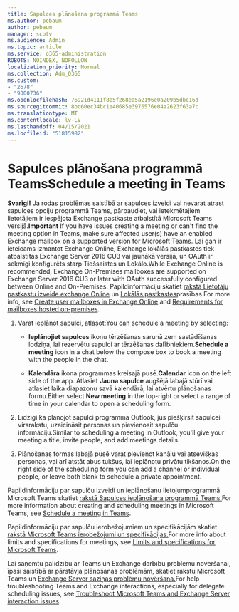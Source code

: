 ```yaml
---
title: Sapulces plānošana programmā Teams
ms.author: pebaum
author: pebaum
manager: scotv
ms.audience: Admin
ms.topic: article
ms.service: o365-administration
ROBOTS: NOINDEX, NOFOLLOW
localization_priority: Normal
ms.collection: Adm_O365
ms.custom:
- "2678"
- "9000736"
ms.openlocfilehash: 76921d4111f8e5f268ea5a2196e0a209b5dbe16d
ms.sourcegitcommit: 8bc60ec34bc1e40685e3976576e04a2623f63a7c
ms.translationtype: MT
ms.contentlocale: lv-LV
ms.lasthandoff: 04/15/2021
ms.locfileid: "51815982"
---
```

# <a name="schedule-a-meeting-in-teams"></a><span data-ttu-id="96749-102">Sapulces plānošana programmā Teams</span><span class="sxs-lookup"><span data-stu-id="96749-102">Schedule a meeting in Teams</span></span>

<span data-ttu-id="96749-103">**Svarīgi!** Ja rodas problēmas saistībā ar sapulces izveidi vai nevarat atrast sapulces opciju programmā Teams, pārbaudiet, vai ietekmētajiem lietotājiem ir iespējota Exchange pastkaste atbalstītā Microsoft Teams versijā.</span><span class="sxs-lookup"><span data-stu-id="96749-103">**Important** If you have issues creating a meeting or can't find the meeting option in Teams, make sure affected user(s) have an enabled Exchange mailbox on a supported version for Microsoft Teams.</span></span> <span data-ttu-id="96749-104">Lai gan ir ieteicams izmantot Exchange Online, Exchange lokālās pastkastes tiek atbalstītas Exchange Server 2016 CU3 vai jaunākā versijā, un OAuth ir sekmīgi konfigurēts starp Tiešsaistes un Lokālo.</span><span class="sxs-lookup"><span data-stu-id="96749-104">While Exchange Online is recommended, Exchange On-Premises mailboxes are supported on Exchange Server 2016 CU3 or later with OAuth successfully configured between Online and On-Premises.</span></span> <span data-ttu-id="96749-105">Papildinformāciju skatiet [rakstā Lietotāju pastkastu izveide exchange Online](https://docs.microsoft.com/exchange/recipients-in-exchange-online/create-user-mailboxes) un [Lokālās pastkastes](https://docs.microsoft.com/microsoftteams/exchange-teams-interact#requirements-for-mailboxes-hosted-on-premises)prasības.</span><span class="sxs-lookup"><span data-stu-id="96749-105">For more info, see [Create user mailboxes in Exchange Online](https://docs.microsoft.com/exchange/recipients-in-exchange-online/create-user-mailboxes) and [Requirements for mailboxes hosted on-premises](https://docs.microsoft.com/microsoftteams/exchange-teams-interact#requirements-for-mailboxes-hosted-on-premises).</span></span> 

1. <span data-ttu-id="96749-106">Varat ieplānot sapulci, atlasot:</span><span class="sxs-lookup"><span data-stu-id="96749-106">You can schedule a meeting by selecting:</span></span>

    - <span data-ttu-id="96749-107">**Ieplānojiet sapulces** ikonu tērzēšanas sarunā zem sastādīšanas lodziņa, lai rezervētu sapulci ar tērzēšanas dalībniekiem.</span><span class="sxs-lookup"><span data-stu-id="96749-107">**Schedule a meeting** icon in a chat below the compose box to book a meeting with the people in the chat.</span></span>

    - <span data-ttu-id="96749-108">**Kalendāra** ikona programmas kreisajā pusē.</span><span class="sxs-lookup"><span data-stu-id="96749-108">**Calendar** icon on the left side of the app.</span></span> <span data-ttu-id="96749-109">Atlasiet **Jauna sapulce** augšējā labajā stūrī vai atlasiet laika diapazonu savā kalendārā, lai atvērtu plānošanas formu.</span><span class="sxs-lookup"><span data-stu-id="96749-109">Either select **New meeting** in the top-right or select a range of time in your calendar to open a scheduling form.</span></span>

2. <span data-ttu-id="96749-110">Līdzīgi kā plānojot sapulci programmā Outlook, jūs piešķirsit sapulcei virsrakstu, uzaicināsit personas un pievienosit sapulču informāciju.</span><span class="sxs-lookup"><span data-stu-id="96749-110">Similar to scheduling a meeting in Outlook, you'll give your meeting a title, invite people, and add meetings details.</span></span>

3. <span data-ttu-id="96749-111">Plānošanas formas labajā pusē varat pievienot kanālu vai atsevišķas personas, vai arī atstāt abus tukšus, lai ieplānotu privātu tikšanos.</span><span class="sxs-lookup"><span data-stu-id="96749-111">On the right side of the scheduling form you can add a channel or individual people, or leave both blank to schedule a private appointment.</span></span>

<span data-ttu-id="96749-112">Papildinformāciju par sapulču izveidi un ieplānošanu lietojumprogrammā Microsoft Teams skatiet [rakstā Sapulces ieplānošana programmā Teams.](https://support.office.com/article/Schedule-a-meeting-in-Teams-943507a9-8583-4c58-b5d2-8ec8265e04e5)</span><span class="sxs-lookup"><span data-stu-id="96749-112">For more information about creating and scheduling meetings in Microsoft Teams, see [Schedule a meeting in Teams](https://support.office.com/article/Schedule-a-meeting-in-Teams-943507a9-8583-4c58-b5d2-8ec8265e04e5).</span></span>

<span data-ttu-id="96749-113">Papildinformāciju par sapulču ierobežojumiem un specifikācijām skatiet [rakstā Microsoft Teams ierobežojumi un specifikācijas.](https://docs.microsoft.com/microsoftteams/limits-specifications-teams#meetings-and-calls)</span><span class="sxs-lookup"><span data-stu-id="96749-113">For more info about limits and specifications for meetings, see [Limits and specifications for Microsoft Teams](https://docs.microsoft.com/microsoftteams/limits-specifications-teams#meetings-and-calls).</span></span>

<span data-ttu-id="96749-114">Lai saņemtu palīdzību ar Teams un Exchange darbību problēmu novēršanai, īpaši saistībā ar pārstāvja plānošanas problēmām, skatiet rakstu Microsoft Teams un [Exchange Server saziņas problēmu novēršana.](https://docs.microsoft.com/microsoftteams/troubleshoot/known-issues/teams-exchange-interaction-issue)</span><span class="sxs-lookup"><span data-stu-id="96749-114">For help troubleshooting Teams and Exchange interactions, especially for delegate scheduling issues, see [Troubleshoot Microsoft Teams and Exchange Server interaction issues](https://docs.microsoft.com/microsoftteams/troubleshoot/known-issues/teams-exchange-interaction-issue).</span></span>